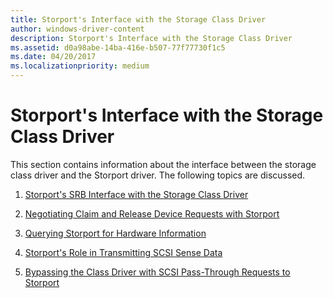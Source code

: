 ```yaml
---
title: Storport's Interface with the Storage Class Driver
author: windows-driver-content
description: Storport's Interface with the Storage Class Driver
ms.assetid: d0a98abe-14ba-416e-b507-77f77730f1c5
ms.date: 04/20/2017
ms.localizationpriority: medium
---
```


# Storport's Interface with the Storage Class Driver


This section contains information about the interface between the storage class driver and the Storport driver. The following topics are discussed.

1.  [Storport's SRB Interface with the Storage Class Driver](storport-s-srb-interface-with-the-storage-class-driver.md)

2.  [Negotiating Claim and Release Device Requests with Storport](negotiating-claim-and-release-device-requests-with-storport.md)

3.  [Querying Storport for Hardware Information](querying-storport-for-hardware-information.md)

4.  [Storport's Role in Transmitting SCSI Sense Data](storport-s-role-in-transmitting-scsi-sense-data.md)

5.  [Bypassing the Class Driver with SCSI Pass-Through Requests to Storport](bypassing-the-class-driver-with-scsi-pass-through-requests-to-storport.md)

 

 




